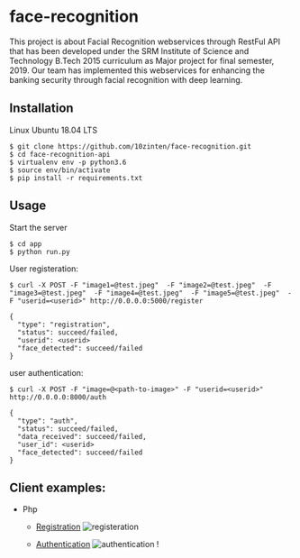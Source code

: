# face-recognition
This project is about Facial Recognition webservices through RestFul API that has been developed under the SRM Institute of Science and Technology B.Tech 2015 curriculum as Major project for final semester, 2019. Our team has implemented this webservices for enhancing the banking security through facial recognition with deep learning.

## Installation
Linux Ubuntu 18.04 LTS
```
$ git clone https://github.com/10zinten/face-recognition.git
$ cd face-recognition-api
$ virtualenv env -p python3.6
$ source env/bin/activate
$ pip install -r requirements.txt
```

## Usage
Start the server
```
$ cd app
$ python run.py
```

User registeration:
```
$ curl -X POST -F "image1=@test.jpeg"  -F "image2=@test.jpeg"  -F "image3=@test.jpeg"  -F "image4=@test.jpeg"  -F "image5=@test.jpeg"  -F "userid=<userid>" http://0.0.0.0:5000/register

{
  "type": "registration",
  "status": succeed/failed,
  "userid": <userid>
  "face_detected": succeed/failed
}
```

user authentication:
```
$ curl -X POST -F "image=@<path-to-image>" -F "userid=<userid>" http://0.0.0.0:8000/auth

{
  "type": "auth",
  "status": succeed/failed, 
  "data_received": succeed/failed, 
  "user_id": <userid>
  "face_detected": succeed/failed
}
```

## Client examples: 
- Php
  - [Registration](https://github.com/10zinten/face-recognition-api/blob/master/examples/php/register.php)
    ![registeration](https://github.com/10zinten/face-recognition-api/blob/master/examples/php/imgs/api_register.png)
    
  - [Authentication](https://github.com/10zinten/face-recognition-api/blob/master/examples/php/auth.php)
    ![authentication](https://github.com/10zinten/face-recognition-api/blob/master/examples/php/imgs/api_auth.png)
    !
